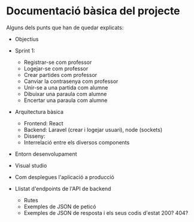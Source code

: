 # Documentació bàsica del projecte
Alguns dels punts que han de quedar explicats:
 * Objectius
  * Sprint 1:
    * Registrar-se com professor
    * Logejar-se com professor
    * Crear partides com professor    
    * Canviar la contrasenya com professor
    * Unir-se a una partida com alumne
    * Dibuixar una paraula com alumne
    * Encertar una paraula com alumne
 * Arquitectura bàsica
   * Frontend: React
   * Backend: Laravel (crear i logejar usuari), node (sockets)
   * Disseny: 
   * Interrelació entre els diversos components
 * Entorn desenvolupament
  * Visual studio

 * Com desplegues l'aplicació a producció
 * Llistat d'endpoints de l'API de backend
    * Rutes
   * Exemples de JSON de peticó
   * Exemples de JSON de resposta i els seus codis d'estat 200? 404?

